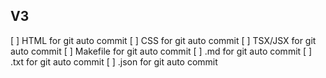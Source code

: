 ## V3

[ ] HTML for git auto commit
[ ] CSS for git auto commit
[ ] TSX/JSX for git auto commit
[ ] Makefile for git auto commit
[ ] .md for git auto commit
[ ] .txt for git auto commit
[ ] .json for git auto commit